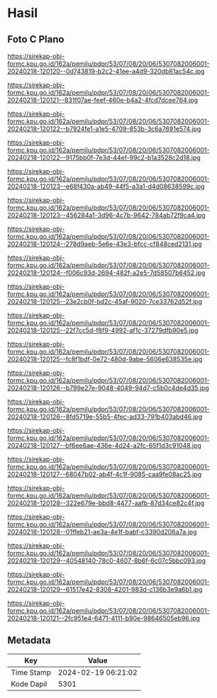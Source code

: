 # Hasil

## Foto C Plano

https://sirekap-obj-formc.kpu.go.id/162a/pemilu/pdpr/53/07/08/20/06/5307082006001-20240218-120120--0d743819-b2c2-41ee-a4d9-320db81ac54c.jpg

https://sirekap-obj-formc.kpu.go.id/162a/pemilu/pdpr/53/07/08/20/06/5307082006001-20240218-120121--831f07ae-feef-460e-b4a2-4fcd7dcee764.jpg

https://sirekap-obj-formc.kpu.go.id/162a/pemilu/pdpr/53/07/08/20/06/5307082006001-20240218-120122--b7924fe1-a1e5-4709-853b-3c6a7691e574.jpg

https://sirekap-obj-formc.kpu.go.id/162a/pemilu/pdpr/53/07/08/20/06/5307082006001-20240218-120122--9175bb0f-7e3d-44ef-99c2-b1a3528c2d18.jpg

https://sirekap-obj-formc.kpu.go.id/162a/pemilu/pdpr/53/07/08/20/06/5307082006001-20240218-120123--e68f430a-ab49-44f5-a3a1-d4d08638599c.jpg

https://sirekap-obj-formc.kpu.go.id/162a/pemilu/pdpr/53/07/08/20/06/5307082006001-20240218-120123--456284a1-3d96-4c7b-9642-784ab72f9ca4.jpg

https://sirekap-obj-formc.kpu.go.id/162a/pemilu/pdpr/53/07/08/20/06/5307082006001-20240218-120124--278d9aeb-5e6e-43e3-bfcc-cf848ced2131.jpg

https://sirekap-obj-formc.kpu.go.id/162a/pemilu/pdpr/53/07/08/20/06/5307082006001-20240218-120124--f006c93d-2694-482f-a2e5-7d58507b6452.jpg

https://sirekap-obj-formc.kpu.go.id/162a/pemilu/pdpr/53/07/08/20/06/5307082006001-20240218-120125--23e2cb0f-bd2c-45af-9020-7ce33762d52f.jpg

https://sirekap-obj-formc.kpu.go.id/162a/pemilu/pdpr/53/07/08/20/06/5307082006001-20240218-120125--22f7cc5d-f8f9-4992-af1c-37279dfb90e5.jpg

https://sirekap-obj-formc.kpu.go.id/162a/pemilu/pdpr/53/07/08/20/06/5307082006001-20240218-120125--fc8f1bdf-0e72-480d-9abe-5606e638535e.jpg

https://sirekap-obj-formc.kpu.go.id/162a/pemilu/pdpr/53/07/08/20/06/5307082006001-20240218-120126--b799e27e-9048-4049-94d7-c5b0c4de4d35.jpg

https://sirekap-obj-formc.kpu.go.id/162a/pemilu/pdpr/53/07/08/20/06/5307082006001-20240218-120126--8fd5719e-55b5-4fec-ad33-791b403abd46.jpg

https://sirekap-obj-formc.kpu.go.id/162a/pemilu/pdpr/53/07/08/20/06/5307082006001-20240218-120127--bf6ee6ae-436e-4d24-a2fc-65f1d3c91048.jpg

https://sirekap-obj-formc.kpu.go.id/162a/pemilu/pdpr/53/07/08/20/06/5307082006001-20240218-120127--68047b02-ab4f-4c1f-9085-caa9fe08ac25.jpg

https://sirekap-obj-formc.kpu.go.id/162a/pemilu/pdpr/53/07/08/20/06/5307082006001-20240218-120128--322e679e-bbd8-4477-aafb-87d34ce82c4f.jpg

https://sirekap-obj-formc.kpu.go.id/162a/pemilu/pdpr/53/07/08/20/06/5307082006001-20240218-120128--01ffeb21-ae3a-4e1f-babf-c3390d206a7a.jpg

https://sirekap-obj-formc.kpu.go.id/162a/pemilu/pdpr/53/07/08/20/06/5307082006001-20240218-120129--40548140-78c0-4607-8b6f-6c07c5bbc093.jpg

https://sirekap-obj-formc.kpu.go.id/162a/pemilu/pdpr/53/07/08/20/06/5307082006001-20240218-120129--61517e42-8308-4201-983d-c136b3e9a6b1.jpg

https://sirekap-obj-formc.kpu.go.id/162a/pemilu/pdpr/53/07/08/20/06/5307082006001-20240218-120121--2fc951e4-6471-4111-b90e-98646505eb96.jpg


## Metadata

| Key        | Value               |
| ---------- | ------------------- |
| Time Stamp | 2024-02-19 06:21:02 |
| Kode Dapil | 5301                |



